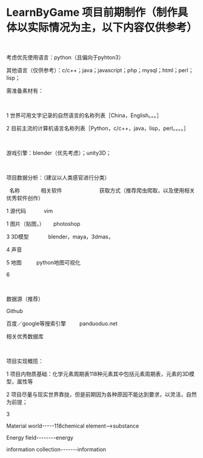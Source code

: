 

# LearnByGame 项目前期制作（制作具体以实际情况为主，以下内容仅供参考）

 

考虑优先使用语言：python（且偏向于pyhton3）

其他语言（仅供参考）：c/c++；java；javascript；php；mysql；html；perl；lisp；

需准备素材有：

 

1 世界可用文字记录的自然语言的名称列表［China，English。。。］

2 目前主流的计算机语言名称列表［Python，c/c++，java，lisp，perl。。。。］

 

游戏引擎：blender（优先考虑）；unity3D；

 

项目数据分析：（建议以人类感官进行分类）

  名称             
相关软件                        
获取方式（推荐爬虫爬取，以及使用相关优秀软件创作）

1 源代码            vim                             

1 图片（贴图，）      photoshop                      

3 3D模型            
blender，maya，3dmas，

4 声音          

5 地图          python地图可视化

6

 

数据源（推荐）

Github    

百度／google等搜索引擎        
panduoduo.net

相关优秀数据库

 

项目实现概揽：

1 项目内物质基础：化学元素周期表118种元素其中包括元素周期表，元素的3D模型，属性等

2 项目尽量与现实世界靠拢，但是前期因为各种原因不能达到要求，以灵活，自然为前提；

3 

















Material world-----118chemical element-->substance

Energy field--------energy

information collection-------information
